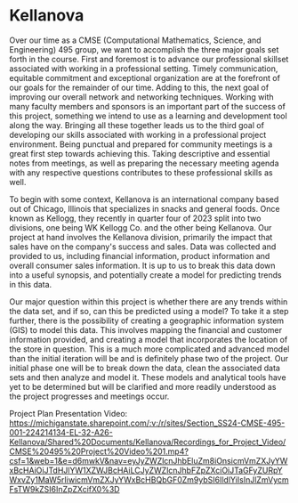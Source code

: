 # Kellanova
Over our time as a CMSE (Computational Mathematics, Science, and Engineering) 495 group, we want to accomplish the three major goals set forth in the course. First and foremost is to advance our professional skillset associated with working in a professional setting. Timely communication, equitable commitment and exceptional organization are at the forefront of our goals for the remainder of our time. Adding to this, the next goal of improving our overall network and networking techniques. Working with many faculty members and sponsors is an important part of the success of this project, something we intend to use as a learning and development tool along the way. Bringing all these together leads us to the third goal of developing our skills associated with working in a professional project environment. Being punctual and prepared for community meetings is a great first step towards achieving this. Taking descriptive and essential notes from meetings, as well as preparing the necessary meeting agenda with any respective questions contributes to these professional skills as well.  

To begin with some context, Kellanova is an international company based out of Chicago, Illinois that specializes in snacks and general foods. Once known as Kellogg, they recently in quarter four of 2023 split into two divisions, one being WK Kellogg Co. and the other being Kellanova. Our project at hand involves the Kellanova division, primarily the impact that sales have on the company's success and sales. Data was collected and provided to us, including financial information, product information and overall consumer sales information. It is up to us to break this data down into a useful synopsis, and potentially create a model for predicting trends in this data.  

Our major question within this project is whether there are any trends within the data set, and if so, can this be predicted using a model? To take it a step further, there is the possibility of creating a geographic information system (GIS) to model this data. This involves mapping the financial and customer information provided, and creating a model that incorporates the location of the store in question. This is a much more complicated and advanced model than the initial iteration will be and is definitely phase two of the project. Our initial phase one will be to break down the data, clean the associated data sets and then analyze and model it. These models and analytical tools have yet to be determined but will be clarified and more readily understood as the project progresses and meetings occur.  

Project Plan Presentation Video:
https://michiganstate.sharepoint.com/:v:/r/sites/Section_SS24-CMSE-495-001-224214134-EL-32-A26-Kellanova/Shared%20Documents/Kellanova/Recordings_for_Project_Video/CMSE%20495%20Project%20Video%201.mp4?csf=1&web=1&e=d6mwkV&nav=eyJyZWZlcnJhbEluZm8iOnsicmVmZXJyYWxBcHAiOiJTdHJlYW1XZWJBcHAiLCJyZWZlcnJhbFZpZXciOiJTaGFyZURpYWxvZy1MaW5rIiwicmVmZXJyYWxBcHBQbGF0Zm9ybSI6IldlYiIsInJlZmVycmFsTW9kZSI6InZpZXcifX0%3D

